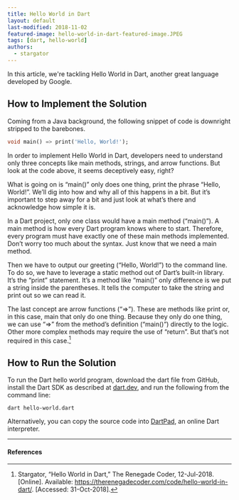 ```yaml
---
title: Hello World in Dart
layout: default
last-modified: 2018-11-02
featured-image: hello-world-in-dart-featured-image.JPEG
tags: [dart, hello-world]
authors:
  - stargator
---
```


In this article, we're tackling Hello World in Dart, another great language
developed by Google.

## How to Implement the Solution

Coming from a Java background, the following snippet of code is downright
stripped to the barebones.

```dart
void main() => print('Hello, World!');
```

In order to implement Hello World in Dart, developers need to understand only
three concepts like main methods, strings, and arrow functions. But look at the
code above, it seems deceptively easy, right?

What is going on is “main()” only does one thing, print the phrase “Hello, World!”.
We’ll dig into how and why all of this happens in a bit. But it’s important to
step away for a bit and just look at what’s there and acknowledge how simple it is.

In a Dart project, only one class would have a main method (“main()”). A main
method is how every Dart program knows where to start. Therefore, every program
must have exactly one of these main methods implemented. Don’t worry too much
about the syntax. Just know that we need a main method.

Then we have to output our greeting (“Hello, World!”) to the command line. To
do so, we have to leverage a static method out of Dart’s built-in library. It’s
the “print” statement. It’s a method like “main()” only difference is we put a
string inside the parentheses. It tells the computer to take the string and
print out so we can read it.

The last concept are arrow functions (“=>”). These are methods like print or,
in this case, main that only do one thing. Because they only do one thing, we
can use “=>” from the method’s definition (“main()”) directly to the logic.
Other more complex methods may require the use of “return”. But that’s not
required in this case.[^1]

## How to Run the Solution

To run the Dart hello world program, download the dart file from GitHub, install the Dart SDK as described at [dart.dev](https://dart.dev/get-dart), and run the following from the command line:

```console
dart hello-world.dart
```

Alternatively, you can copy the source code into [DartPad](https://dartpad.dartlang.org/), an online Dart interpreter.

---

#### References

[^1]: Stargator, “Hello World in Dart,” The Renegade Coder, 12-Jul-2018. [Online]. Available: <https://therenegadecoder.com/code/hello-world-in-dart/>. [Accessed: 31-Oct-2018].
